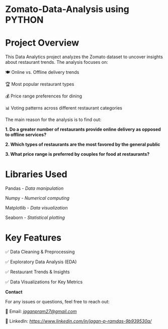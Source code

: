 # Zomato-Data-Analysis using PYTHON

# Project Overview

This Data Analytics project analyzes the Zomato dataset to uncover insights about restaurant trends. The analysis focuses on:

🍽️ Online vs. Offline delivery trends

🏆 Most popular restaurant types

💰 Price range preferences for dining

📊 Voting patterns across different restaurant categories

The main reason for the analysis is to find out:

**1. Do a greater number of restaurants provide online delivery as opposed to offline services?**

**2. Which types of restaurants are the most favored by the general public**

**3. What price range is preferred by couples for food at restaurants?**

# Libraries Used

  Pandas - *Data manipulation*

  Numpy - *Numerical computing*

  Matplotlib - *Data visualization*

  Seaborn - *Statistical plotting*

 # Key Features

✅ Data Cleaning & Preprocessing

✅ Exploratory Data Analysis (EDA)

✅ Restaurant Trends & Insights

✅ Data Visualizations for Key Metrics

 **Contact**

For any issues or questions, feel free to reach out:

📧 Email: *jaganpram27@gmail.com*

🔗 LinkedIn: *https://www.linkedin.com/in/jagan-p-ramdas-9b939530a/*


